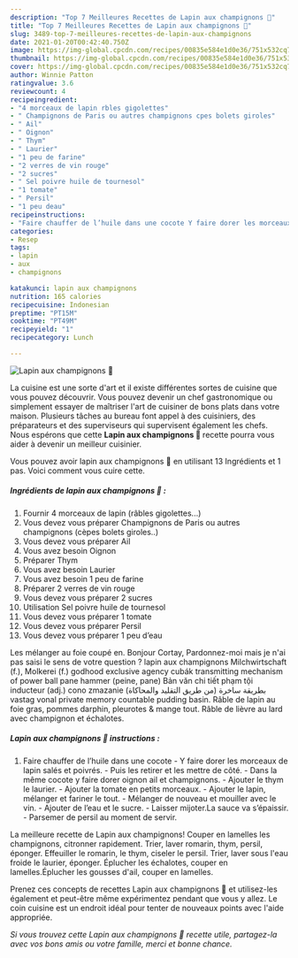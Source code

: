 ```yaml
---
description: "Top 7 Meilleures Recettes de Lapin aux champignons 🍄"
title: "Top 7 Meilleures Recettes de Lapin aux champignons 🍄"
slug: 3489-top-7-meilleures-recettes-de-lapin-aux-champignons
date: 2021-01-20T00:42:40.750Z
image: https://img-global.cpcdn.com/recipes/00835e584e1d0e36/751x532cq70/lapin-aux-champignons-🍄-photo-principale-de-la-recette.jpg
thumbnail: https://img-global.cpcdn.com/recipes/00835e584e1d0e36/751x532cq70/lapin-aux-champignons-🍄-photo-principale-de-la-recette.jpg
cover: https://img-global.cpcdn.com/recipes/00835e584e1d0e36/751x532cq70/lapin-aux-champignons-🍄-photo-principale-de-la-recette.jpg
author: Winnie Patton
ratingvalue: 3.6
reviewcount: 4
recipeingredient:
- "4 morceaux de lapin rbles gigolettes"
- " Champignons de Paris ou autres champignons cpes bolets giroles"
- " Ail"
- " Oignon"
- " Thym"
- " Laurier"
- "1 peu de farine"
- "2 verres de vin rouge"
- "2 sucres"
- " Sel poivre huile de tournesol"
- "1 tomate"
- " Persil"
- "1 peu deau"
recipeinstructions:
- "Faire chauffer de l’huile dans une cocote Y faire dorer les morceaux de lapin salés et poivrés. Puis les retirer et les mettre de côté. Dans la même cocote y faire dorer oignon ail et champignons. Ajouter le thym le laurier. Ajouter la tomate en petits morceaux. Ajouter le lapin, mélanger et fariner le tout. Mélanger de nouveau et mouiller avec le vin.  Ajouter de l’eau et le sucre.  Laisser mijoter.La sauce va s’épaissir. Parsemer de persil au moment de servir."
categories:
- Resep
tags:
- lapin
- aux
- champignons

katakunci: lapin aux champignons 
nutrition: 165 calories
recipecuisine: Indonesian
preptime: "PT15M"
cooktime: "PT49M"
recipeyield: "1"
recipecategory: Lunch

---
```



![Lapin aux champignons 🍄](https://img-global.cpcdn.com/recipes/00835e584e1d0e36/751x532cq70/lapin-aux-champignons-🍄-photo-principale-de-la-recette.jpg)

La cuisine est une sorte d'art et il existe différentes sortes de cuisine que vous pouvez découvrir. Vous pouvez devenir un chef gastronomique ou simplement essayer de maîtriser l'art de cuisiner de bons plats dans votre maison. Plusieurs tâches au bureau font appel à des cuisiniers, des préparateurs et des superviseurs qui supervisent également les chefs. Nous espérons que cette <strong> Lapin aux champignons 🍄 </strong> recette pourra vous aider à devenir un meilleur cuisinier.

<!--inarticleads1-->

Vous pouvez avoir lapin aux champignons 🍄 en utilisant 13 Ingrédients et 1 pas. Voici comment vous cuire cette.

##### Ingrédients de lapin aux champignons 🍄 :

1. Fournir 4 morceaux de lapin (râbles gigolettes...)
1. Vous devez vous préparer  Champignons de Paris ou autres champignons (cèpes bolets giroles..)
1. Vous devez vous préparer  Ail
1. Vous avez besoin  Oignon
1. Préparer  Thym
1. Vous avez besoin  Laurier
1. Vous avez besoin 1 peu de farine
1. Préparer 2 verres de vin rouge
1. Vous devez vous préparer 2 sucres
1. Utilisation  Sel poivre huile de tournesol
1. Vous devez vous préparer 1 tomate
1. Vous devez vous préparer  Persil
1. Vous devez vous préparer 1 peu d’eau


Les mélanger au foie coupé en. Bonjour Cortay, Pardonnez-moi mais je n&#39;ai pas saisi le sens de votre question ? lapin aux champignons Milchwirtschaft (f.), Molkerei (f.) godhood exclusive agency cubák transmitting mechanism of power ball pane hammer (peine, pane) Bản văn chi tiết phạm tội inducteur (adj.) cono zmazanie بطريقة ساخرة (من طريق التقليد والمحاكاة) vastag vonal private memory countable pudding basin. Râble de lapin au foie gras, pommes darphin, pleurotes &amp; mange tout. Râble de lièvre au lard avec champignon et échalotes. 

<!--inarticleads2-->

##### Lapin aux champignons 🍄 instructions :

1. Faire chauffer de l’huile dans une cocote - Y faire dorer les morceaux de lapin salés et poivrés. - Puis les retirer et les mettre de côté. - Dans la même cocote y faire dorer oignon ail et champignons. - Ajouter le thym le laurier. - Ajouter la tomate en petits morceaux. - Ajouter le lapin, mélanger et fariner le tout. - Mélanger de nouveau et mouiller avec le vin.  - Ajouter de l’eau et le sucre.  - Laisser mijoter.La sauce va s’épaissir. - Parsemer de persil au moment de servir.


La meilleure recette de Lapin aux champignons! Couper en lamelles les champignons, citronner rapidement. Trier, laver romarin, thym, persil, éponger. Effeuiller le romarin, le thym, ciseler le persil. Trier, laver sous l&#39;eau froide le laurier, éponger. Éplucher les échalotes, couper en lamelles.Éplucher les gousses d&#39;ail, couper en lamelles. 

<!--inarticleads1-->

<p>
Prenez ces concepts de recettes Lapin aux champignons 🍄 et utilisez-les également et peut-être même expérimentez pendant que vous y allez. Le coin cuisine est un endroit idéal pour tenter de nouveaux points avec l'aide appropriée.
</p>

<p>
<i>Si vous trouvez cette Lapin aux champignons 🍄 recette utile, partagez-la avec vos bons amis ou votre famille, merci et bonne chance.</i>
</p>
